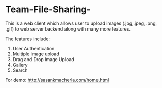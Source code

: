 # Team-File-Sharing-
This is a web client which allows user to upload images (.jpg,.jpeg, .png, .gif) to web server backend along with many more features.

The features include:

1) User Authentication
2) Multiple image upload
3) Drag and Drop Image Upload
4) Gallery
5) Search

For demo: http://sasankmacherla.com/home.html
